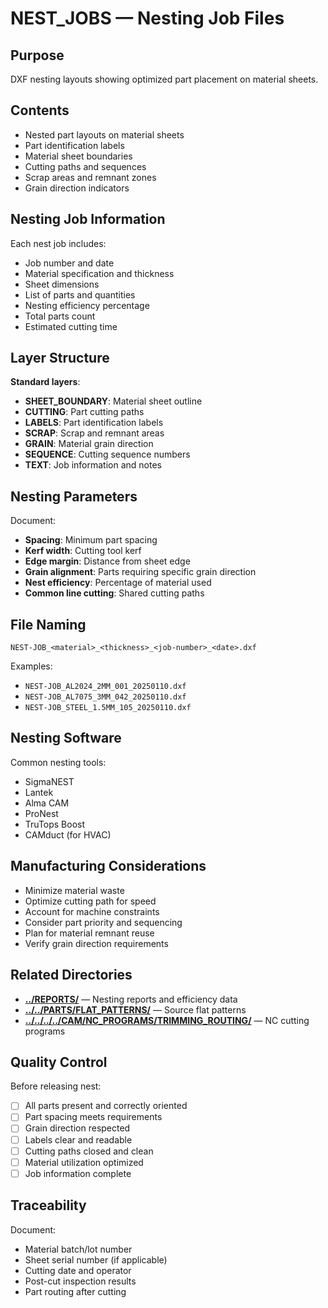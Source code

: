 # NEST_JOBS — Nesting Job Files

## Purpose
DXF nesting layouts showing optimized part placement on material sheets.

## Contents
- Nested part layouts on material sheets
- Part identification labels
- Material sheet boundaries
- Cutting paths and sequences
- Scrap areas and remnant zones
- Grain direction indicators

## Nesting Job Information
Each nest job includes:
- Job number and date
- Material specification and thickness
- Sheet dimensions
- List of parts and quantities
- Nesting efficiency percentage
- Total parts count
- Estimated cutting time

## Layer Structure
**Standard layers**:
- **SHEET_BOUNDARY**: Material sheet outline
- **CUTTING**: Part cutting paths
- **LABELS**: Part identification labels
- **SCRAP**: Scrap and remnant areas
- **GRAIN**: Material grain direction
- **SEQUENCE**: Cutting sequence numbers
- **TEXT**: Job information and notes

## Nesting Parameters
Document:
- **Spacing**: Minimum part spacing
- **Kerf width**: Cutting tool kerf
- **Edge margin**: Distance from sheet edge
- **Grain alignment**: Parts requiring specific grain direction
- **Nest efficiency**: Percentage of material used
- **Common line cutting**: Shared cutting paths

## File Naming
```
NEST-JOB_<material>_<thickness>_<job-number>_<date>.dxf
```

Examples:
- `NEST-JOB_AL2024_2MM_001_20250110.dxf`
- `NEST-JOB_AL7075_3MM_042_20250110.dxf`
- `NEST-JOB_STEEL_1.5MM_105_20250110.dxf`

## Nesting Software
Common nesting tools:
- SigmaNEST
- Lantek
- Alma CAM
- ProNest
- TruTops Boost
- CAMduct (for HVAC)

## Manufacturing Considerations
- Minimize material waste
- Optimize cutting path for speed
- Account for machine constraints
- Consider part priority and sequencing
- Plan for material remnant reuse
- Verify grain direction requirements

## Related Directories
- **[../REPORTS/](../REPORTS/)** — Nesting reports and efficiency data
- **[../../PARTS/FLAT_PATTERNS/](../../PARTS/FLAT_PATTERNS/)** — Source flat patterns
- **[../../../../CAM/NC_PROGRAMS/TRIMMING_ROUTING/](../../../../CAM/NC_PROGRAMS/TRIMMING_ROUTING/)** — NC cutting programs

## Quality Control
Before releasing nest:
- [ ] All parts present and correctly oriented
- [ ] Part spacing meets requirements
- [ ] Grain direction respected
- [ ] Labels clear and readable
- [ ] Cutting paths closed and clean
- [ ] Material utilization optimized
- [ ] Job information complete

## Traceability
Document:
- Material batch/lot number
- Sheet serial number (if applicable)
- Cutting date and operator
- Post-cut inspection results
- Part routing after cutting
